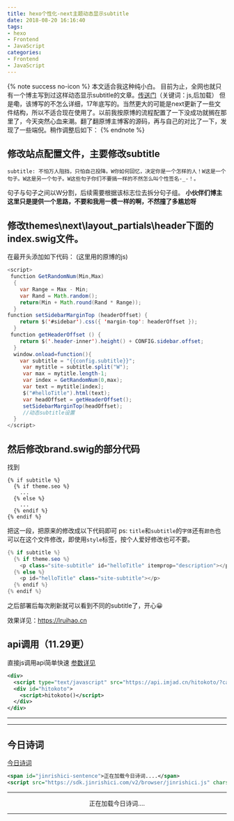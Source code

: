 ```yaml
---
title: hexo个性化-next主题动态显示subtitle
date: 2018-08-20 16:16:40
tags:
- hexo
- Frontend
- JavaScript
categories:
- Frontend
- JavaScript
---
```


{% note success no-icon %}
本文适合我这种纯小白。
目前为止，全网也就只有一个博主写到过这样动态显示subtitle的文章。[传送门](https://www.jianshu.com/p/df2c844eeabf)（关键词：js,后加载）
但是嘞，该博写的不怎么详细，17年底写的。当然更大的可能是next更新了一些文件结构，所以不适合现在使用了。以前我按原博的流程配置了一下没成功就搁在那里了，今天突然心血来潮。翻了翻原博主博客的源码，再与自己的对比了一下，发现了一些端倪。稍作调整后如下：
{% endnote %}

<!--more-->
## 修改站点配置文件，主要修改subtitle

```
subtitle: 不怕万人阻挡，只怕自己投降。W你如何回忆，决定你是一个怎样的人！W这是一个句子。W这是另一个句子。W这些句子你们不要搞一样的不然怎么叫个性签名-_-！。
```
句子与句子之间以W分割，后续需要根据该标志位去拆分句子组。
**小伙伴们博主这里只是提供一个思路，不要和我用一模一样的啊，不然撞了多尴尬呀**

## 修改themes\next\layout_partials\header下面的index.swig文件。
在最开头添加如下代码：
(这里用的原博的js)

```java
<script>
 function GetRandomNum(Min,Max)
  {
    var Range = Max - Min;
    var Rand = Math.random();
    return(Min + Math.round(Rand * Range));
  }
function setSidebarMarginTop (headerOffset) {
    return $('#sidebar').css({ 'margin-top': headerOffset });
  }
 function getHeaderOffset () {
    return $('.header-inner').height() + CONFIG.sidebar.offset;
  }
  window.onload=function(){
    var subtitle = "{{config.subtitle}}";
     var mytitle = subtitle.split("W");
     var max = mytitle.length-1;
     var index = GetRandomNum(0,max);
     var text = mytitle[index];
     $("#helloTitle").html(text);
     var headOffset = getHeaderOffset();
     setSidebarMarginTop(headOffset);
     //动态subtitle设置
  }
</script>
```

## 然后修改brand.swig的部分代码

找到
```
{% if subtitle %}
  {% if theme.seo %}
    ...
  {% else %}
    ...
  {% endif %}
{% endif %}
```
把这一段，把原来的修改成以下代码即可
ps: `title`和`subtitle`的`字体`还有`颜色`也可以在这个文件修改，即使用`style`标签，按个人爱好修改也可不要。


```java
{% if subtitle %}
  {% if theme.seo %}
    <p class="site-subtitle" id="helloTitle" itemprop="description"></p>
  {% else %}
    <p id="helloTitle" class="site-subtitle"></p>
  {% endif %}
{% endif %}
```

之后部署后每次刷新就可以看到不同的subtitle了，开心😀

效果详见：<https://lruihao.cn>

## api调用（11.29更）
直接js调用api简单快速 [参数详见](https://api.imjad.cn/hitokoto.md)
```XML 一言api
<div>
  <script type="text/javascript" src="https://api.imjad.cn/hitokoto/?cat=&charset=utf-8&length=&encode=js&fun=sync&source="></script>
  <div id="hitokoto">
    <script>hitokoto()</script>
  </div>
</div>
```

<script type="text/javascript" src="https://api.imjad.cn/hitokoto/?cat=&charset=utf-8&length=&encode=js&fun=sync&source="></script>

---
<div id="hitokoto" style="text-align:center;"><script>hitokoto()</script></div>

---

## 今日诗词
[今日诗词](https://www.jinrishici.com/)
```XML 今日诗词
<span id="jinrishici-sentence">正在加载今日诗词....</span>
<script src="https://sdk.jinrishici.com/v2/browser/jinrishici.js" charset="utf-8"></script>
```

---
<div id="jinrishici-sentence" style="text-align:center;">正在加载今日诗词....</div>
<script src="https://sdk.jinrishici.com/v2/browser/jinrishici.js" charset="utf-8"></script>

---